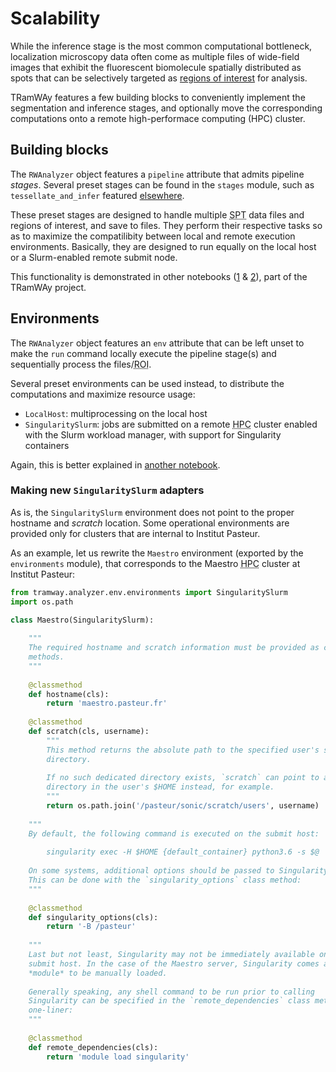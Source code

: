 # Scalability

While the inference stage is the most common computational bottleneck, localization microscopy data often come as multiple files of wide-field images that exhibit the fluorescent biomolecule spatially distributed as spots that can be selectively targeted as [regions of interest](roi.ipynb) for analysis.

TRamWAy features a few building blocks to conveniently implement the segmentation and inference stages, and optionally move the corresponding computations onto a remote high-performace computing (HPC) cluster.

## Building blocks

The `RWAnalyzer` object features a `pipeline` attribute that admits pipeline *stages*.
Several preset stages can be found in the `stages` module, such as `tessellate_and_infer` featured [elsewhere](inference.md#segmenting-and-inferring-all-at-once).

These preset stages are designed to handle multiple <abbr title="Single Particle Tracking">SPT</abbr> data files and regions of interest, and save to files. They perform their respective tasks so as to maximize the compatilibity between local and remote execution environments.
Basically, they are designed to run equally on the local host or a Slurm-enabled remote submit node.

This functionality is demonstrated in other notebooks ([1](https://mybinder.org/v2/gh/DecBayComp/TRamWAy/HEAD?filepath=notebooks%2FRWAnalyzer%20simple%20pipeline.ipynb) & [2](https://mybinder.org/v2/gh/DecBayComp/TRamWAy/HEAD?filepath=notebooks%2FRWAnalyzer%20multi-stage%20pipeline.ipynb)), part of the TRamWAy project.

## Environments

The `RWAnalyzer` object features an `env` attribute that can be left unset to make the `run` command locally execute the pipeline stage(s) and sequentially process the files/<abbr title="Regions Of Interest">ROI</abbr>.

Several preset environments can be used instead, to distribute the computations and maximize resource usage:

* `LocalHost`: multiprocessing on the local host
* `SingularitySlurm`: jobs are submitted on a remote <abbr title="High Performance Computing">HPC</abbr> cluster enabled with the Slurm workload manager, with support for Singularity containers

Again, this is better explained in [another notebook](https://mybinder.org/v2/gh/DecBayComp/TRamWAy/HEAD?filepath=notebooks%2FRWAnalyzer%20simple%20pipeline.ipynb).

### Making new `SingularitySlurm` adapters

As is, the `SingularitySlurm` environment does not point to the proper hostname and *scratch* location. Some operational environments are provided only for clusters that are internal to Institut Pasteur.

As an example, let us rewrite the `Maestro` environment (exported by the `environments` module), that corresponds to the Maestro <abbr title="High Performance Computing">HPC</abbr> cluster at Institut Pasteur:


```python
from tramway.analyzer.env.environments import SingularitySlurm
import os.path

class Maestro(SingularitySlurm):
    
    """
    The required hostname and scratch information must be provided as class
    methods.
    """
    
    @classmethod
    def hostname(cls):
        return 'maestro.pasteur.fr'
    
    @classmethod
    def scratch(cls, username):
        """
        This method returns the absolute path to the specified user's scratch
        directory.
        
        If no such dedicated directory exists, `scratch` can point to any
        directory in the user's $HOME instead, for example.
        """
        return os.path.join('/pasteur/sonic/scratch/users', username)
    
    """
    By default, the following command is executed on the submit host:
    
        singularity exec -H $HOME {default_container} python3.6 -s $@
        
    On some systems, additional options should be passed to Singularity.
    This can be done with the `singularity_options` class method:
    """
    
    @classmethod
    def singularity_options(cls):
        return '-B /pasteur'
    
    """
    Last but not least, Singularity may not be immediately available on the
    submit host. In the case of the Maestro server, Singularity comes as a
    *module* to be manually loaded.
    
    Generally speaking, any shell command to be run prior to calling
    Singularity can be specified in the `remote_dependencies` class method as a
    one-liner:
    """
    
    @classmethod
    def remote_dependencies(cls):
        return 'module load singularity'
        
```

